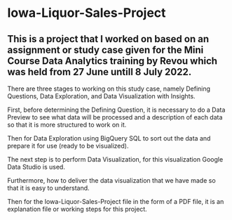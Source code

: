 # Iowa-Liquor-Sales-Project
This is a project that I worked on based on an assignment or study case given for the Mini Course Data Analytics training by Revou which was held from 27 June untill 8 July 2022.
-----------------------------------------------------------------------------------

There are three stages to working on this study case, namely Defining Questions, Data Exploration, and Data Visualization with Insights.

First, before determining the Defining Question, it is necessary to do a Data Preview to see what data will be processed and a description of each data so that it is more structured to work on it.

Then for Data Exploration using BigQuery SQL to sort out the data and prepare it for use (ready to be visualized).

The next step is to perform Data Visualization, for this visualization Google Data Studio is used.

Furthermore, how to deliver the data visualization that we have made so that it is easy to understand.

Then for the Iowa-Liquor-Sales-Project file in the form of a PDF file, it is an explanation file or working steps for this project.
